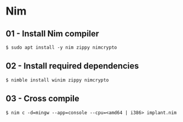 # Nim

## 01 - Install Nim compiler

```
$ sudo apt install -y nim zippy nimcrypto
```

## 02 - Install required dependencies

```
$ nimble install winim zippy nimcrypto
```

## 03 - Cross compile

```
$ nim c -d=mingw --app=console --cpu=<amd64 | i386> implant.nim
```